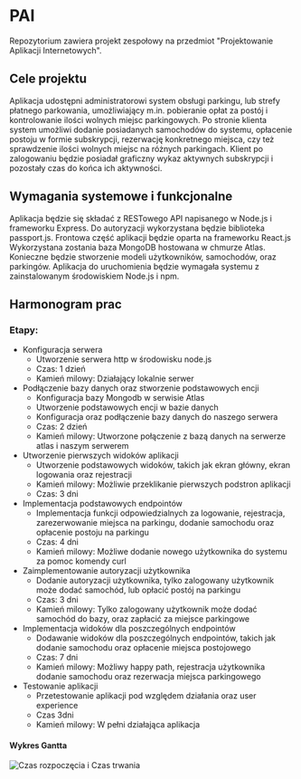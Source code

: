 # PAI

Repozytorium zawiera projekt zespołowy na przedmiot "Projektowanie Aplikacji Internetowych".

## Cele projektu

Aplikacja udostępni administratorowi system obsługi parkingu, lub strefy płatnego parkowania, umożliwiający m.in. pobieranie opłat za postój i kontrolowanie ilości wolnych miejsc parkingowych.
Po stronie klienta system umożliwi dodanie posiadanych samochodów do systemu, opłacenie postoju w formie subskrypcji, rezerwację konkretnego miejsca, czy też sprawdzenie ilości wolnych miejsc na różnych parkingach.
Klient po zalogowaniu będzie posiadał graficzny wykaz aktywnych subskrypcji i pozostały czas do końca ich aktywności.

## Wymagania systemowe i funkcjonalne

Aplikacja będzie się składać z RESTowego API napisanego w Node.js i frameworku Express. Do autoryzacji wykorzystana będzie biblioteka passport.js.
Frontowa część aplikacji będzie oparta na frameworku React.js
Wykorzystana zostania baza MongoDB hostowana w chmurze Atlas. Konieczne będzie stworzenie modeli użytkowników, samochodów, oraz parkingów.
Aplikacja do uruchomienia będzie wymagała systemu z zainstalowanym środowiskiem Node.js i npm.

## Harmonogram prac

### Etapy:
- Konfiguracja serwera
	- Utworzenie serwera http w środowisku node.js  
	- Czas: 1 dzień
	- Kamień milowy: Działający lokalnie serwer
- Podłączenie bazy danych oraz stworzenie podstawowych encji
  - Konfiguracja bazy Mongodb w serwisie Atlas
  - Utworzenie podstawowych encji w bazie danych
  - Konfiguracja oraz podłączenie bazy danych do naszego serwera
  - Czas: 2 dzień
  - Kamień milowy: Utworzone połączenie z bazą danych na serwerze atlas i naszym serwerem
- Utworzenie pierwszych widoków aplikacji
  - Utworzenie podstawowych widoków, takich jak ekran główny, ekran logowania oraz rejestracji
  - Kamień milowy: Możliwie przeklikanie pierwszych podstron aplikacji
  - Czas: 3 dni
- Implementacja podstawowych endpointów
  - Implementacja funkcji odpowiedzialnych za logowanie, rejestracja, zarezerwowanie miejsca na parkingu, dodanie samochodu oraz opłacenie postoju na parkingu
  - Czas: 4 dni
  - Kamień milowy: Możliwe dodanie nowego użytkownika do systemu za pomoc komendy curl
- Zaimplementowanie autoryzacji użytkownika
  - Dodanie autoryzacji użytkownika, tylko zalogowany użytkownik może dodać samochód, lub opłacić postój na parkingu
  - Czas: 3 dni
  - Kamień milowy: Tylko zalogowany użytkownik może dodać samochód do bazy, oraz zapłacić za miejsce parkingowe
- Implementacja widoków dla poszczególnych endpointów
  - Dodawanie widoków dla poszczególnych endpointów, takich jak dodanie samochodu oraz opłacenie miejsca postojowego
  - Czas: 7 dni
  - Kamień milowy: Możliwy happy path, rejestracja użytkownika dodanie samochodu oraz rezerwacja miejsca parkingowego
- Testowanie aplikacji 
	- Przetestowanie aplikacji  pod względem działania oraz user experience
  - Czas 3dni
  - Kamień milowy: W pełni działająca aplikacja
  
#### Wykres Gantta
![Czas rozpoczęcia i Czas trwania ](https://user-images.githubusercontent.com/48072394/83982686-da088980-a928-11ea-8f96-a7c7b8d5d832.png)


